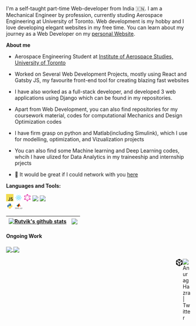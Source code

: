 I'm a self-taught part-time Web-developer from India 🇮🇳. I am a Mechanical Engineer by profession, currently studing Aerospace Engineering at University of Toronto. Web development is my hobby and I love developing elegant websites in my free time. You can learn about my journey as a Web Developer on my [personal Website](https://Rutvik-Solanki.ml).


**About me**

- Aerospace Engineering Student at [Institute of Aerospace Studies, University of Toronto](https://www.utias.utoronto.ca//)

- Worked on Several Web Development Projects, mostly using React and Gatsby JS, my favourite front-end tool for creating blazing fast websites

- I have also worked as a full-stack developer, and developed 3 web applications using Django which can be found in my repositories.

- Apart from Web Development, you can also find repositories for my coursework material, codes for computational Mechanics and Design Optimization codes

- I have firm grasp on python and Matlab(including Simulink), which I use for modelling, optimization, and Vizualization projects 

- You can also find some Machine learning and Deep Learning codes, whcih I have ulized for Data Analytics in my traineeship and internship prjects

- 💬 It would be great if I could network with you [here](https://rutvik-solanki.ml/contact)



**Languages and Tools:**  

<code><img height="20" src="https://raw.githubusercontent.com/github/explore/80688e429a7d4ef2fca1e82350fe8e3517d3494d/topics/javascript/javascript.png"></code>
<code><img height="20" src="https://raw.githubusercontent.com/github/explore/80688e429a7d4ef2fca1e82350fe8e3517d3494d/topics/react/react.png"></code>
<code><img height="20" src="https://raw.githubusercontent.com/github/explore/5c058a388828bb5fde0bcafd4bc867b5bb3f26f3/topics/graphql/graphql.png"></code>
<code><img height="20" src="https://images.ctfassets.net/42myiudv0u8b/6rkOXCpyvuekYIgy6U6gGu/ea5dbe70e522413ef48b97c6e949a7d6/1_t5EnAu3eSWJA0rmZ9v3xuw.png"></code>
<code><img height="20" src="https://ih1.redbubble.net/image.399557482.5366/flat,550x550,075,f.jpg"></code>    
<code><img height="20" src="https://raw.githubusercontent.com/github/explore/80688e429a7d4ef2fca1e82350fe8e3517d3494d/topics/python/python.png"></code>
<code><img height="20" src="https://raw.githubusercontent.com/github/explore/80688e429a7d4ef2fca1e82350fe8e3517d3494d/topics/matlab/matlab.png"></code>


| <a href="https://github.com/rutvikrj26"><img align="center" src="https://github-readme-stats.vercel.app/api?username=rutvikrj26&show_icons=true&include_all_commits=true&theme=buefy&hide_border=true" alt="Rutvik's github stats" /></a> |<img align="center" src="https://github-readme-stats.vercel.app/api/top-langs/?username=rutvikrj26&layout=compact&theme=buefy&hide_border=true" /></a> |
| ------------- | ------------- |

 #### Ongoing Work


<a href="https://github.com/Rutvikrj26/portfolio">
  <img align="center" src="https://github-readme-stats.vercel.app/api/pin/?username=rutvikrj26&repo=portfolio&theme=buefy" />
</a>

<a href="https://github.com/Rutvikrj26/themechcafe">
  <img align="center" src="https://github-readme-stats.vercel.app/api/pin/?username=rutvikrj26&repo=themechcafe&theme=buefy" />
</a>

<br />
<br />

<a href="https://twitter.com/anuraghazru">
  <img align="right" alt="Anurag Hazra | Twitter" width="21px" src="https://raw.githubusercontent.com/anuraghazra/anuraghazra/master/assets/twitter.svg" />
</a>
<a href="https://codesandbox.io/u/anuraghazra">
  <img align="right" alt="Anurag Hazra | CodeSandbox" width="20px" src="https://raw.githubusercontent.com/anuraghazra/anuraghazra/master/assets/codesandbox.svg" />
</a>
